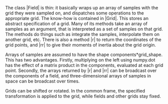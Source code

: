 The class |Field| is thin: it basically wraps up an array of samples with the grid they were sampled on, and dispatches some operations to the appropriate grid.  The know-how is contained in |Grid|.  This stores an abstract specification of a grid.  Many of its methods take an array of samples as an argument, that is interpreted as a set of samples on that grid.  The methods do things such as integrate the samples, interpolate them on another grid, etc.  There is also a method |r| to return the coordinates of the grid points, and |rr| to give their moments of inertia about the grid origin.

Arrays of samples are assumed to have the shape components*grid_shape.  This has two advantages.  Firstly, multiplying on the left using numpy.dot has the effect of a matrix product in the components, evaluated at each grid point.  Secondly, the arrays returned by |r| and |rr| can be broadcast over the components of a field, and three-dimensional arrays of samples in space can be broadcast over times.

Grids can be shifted or rotated.  In the common frame, the specified transformation is applied to the grid, while fields and other grids stay fixed.
